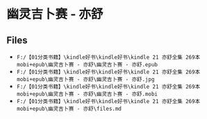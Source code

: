 # 幽灵吉卜赛 - 亦舒

## Files

- `F:/【01分类书籍】\kindle好书\kindle好书\kindle 21 亦舒全集 269本 mobi+epub\幽灵吉卜赛 - 亦舒\幽灵吉卜赛 - 亦舒.epub`
- `F:/【01分类书籍】\kindle好书\kindle好书\kindle 21 亦舒全集 269本 mobi+epub\幽灵吉卜赛 - 亦舒\幽灵吉卜赛 - 亦舒.jpg`
- `F:/【01分类书籍】\kindle好书\kindle好书\kindle 21 亦舒全集 269本 mobi+epub\幽灵吉卜赛 - 亦舒\幽灵吉卜赛 - 亦舒.mobi`
- `F:/【01分类书籍】\kindle好书\kindle好书\kindle 21 亦舒全集 269本 mobi+epub\幽灵吉卜赛 - 亦舒\files.md`
